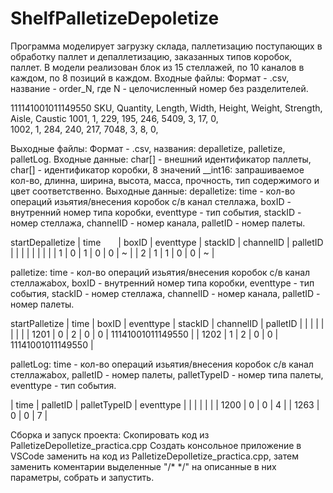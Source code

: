 # ShelfPalletizeDepoletize
Программа моделирует загрузку склада, паллетизацию поступающих в обработку паллет и депаллетизацию, заказанных типов коробок, паллет.
В модели реализован блок из 15 стеллажей, по 10 каналов в каждом, по 8 позиций в каждом.
Входные файлы:
Формат - .csv, название - order_N, где N - целочисленный номер без разделителей.

111141001011149550
SKU, Quantity, Length, Width, Height, Weight, Strength, Aisle, Caustic
1001,	1,	229,	195,	246,	5409,	3,	17,	0,	
1002,	1,	284,	240,	217,	7048,	3,	8,	0,	

Выходные файлы:
Формат - .csv, названия: depalletize, palletize, palletLog.
Входные данные: char[] - внешний идентификатор паллеты, char[] - идентификатор коробки, 8 значений __int16: запрашиваемое кол-во, длинна, ширина, высота, масса, прочность, тип содержимого и цвет соответственно.
Выходные данные:
depalletize: time - кол-во операций изьятия/внесения коробок с/в канал стеллажа, boxID - внутренний номер типа коробки, eventtype - тип события, stackID - номер стеллажа, channelID - номер канала, palletID - номер палеты.

startDepalletize
|  time  | boxID | eventtype | stackID | channelID |           palletID           |
|        |       |           |         |           |                              |
|      1 |     0 |         1 |       0 |         0 |                            ~ | 
|      2 |     1 |         1 |       0 |         0 |                            ~ | 

palletize: time - кол-во операций изьятия/внесения коробок с/в канал стеллажаbox, boxID - внутренний номер типа коробки, eventtype - тип события, stackID - номер стеллажа, channelID - номер канала, palletID - номер палеты.

startPalletize
|  time  | boxID | eventtype | stackID | channelID |           palletID           |
|        |       |           |         |           |                              |
|   1201 |     0 |         2 |       0 |         0 |           11141001011149550  | 
|   1202 |     1 |         2 |       0 |         0 |           11141001011149550  | 

palletLog: time - кол-во операций изьятия/внесения коробок с/в канал стеллажаbox, palletID - номер палеты, palletTypeID - номер типа палеты, eventtype - тип события.

| time | palletID | palletTypeID | eventtype |
|      |          |              |           |
| 1200 |        0 |            0 |         4 | 
| 1263 |        0 |            0 |         7 | 


Сборка и запуск проекта:
Скопировать код из PalletizeDepolletize_practica.cpp
Создать консольное приложение в VSCode заменить на код из PalletizeDepolletize_practica.cpp, затем заменить коментарии выделенные "/* */" на описанные в них параметры, собрать и запустить.

